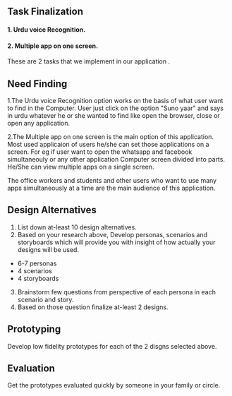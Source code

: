 ## Task Finalization ##
#### 1. Urdu voice Recognition. ####
#### 2. Multiple app on one screen. ####

These are 2 tasks that we implement in our application .


## Need Finding ##
1.The Urdu voice Recognition option works on the basis of what user want to find in the Computer. User just click on the option "Suno yaar" and says in urdu whatever he or she wanted to find like open the browser, close or open any application.

2.The Multiple app on one screen is the main option of this application. Most used applicaion of users he/she can set those applications on a screen. For eg if user want to open the whatsapp and facebook simultaneouly or any other application Computer screen divided into parts. He/She can view multiple apps on a single screen.

The office workers and students and other users who want to use many apps simultaneously at a time are the main audience of this application.

## Design Alternatives ##

1) List down at-least 10 design alternatives.
2) Based on your research above, Develop personas, scenarios and storyboards which will provide you with insight of how actually your designs will be used.
- 6-7 personas
- 4 scenarios
- 4 storyboards
3) Brainstorm few questions from perspective of each persona in each scenario and story.  
4) Based on those question finalize at-least 2 designs.

## Prototyping ##
Develop low fidelity prototypes for each of the 2 disgns selected above. 


## Evaluation ##
Get the prototypes evaluated quickly by someone in your family or circle.  
